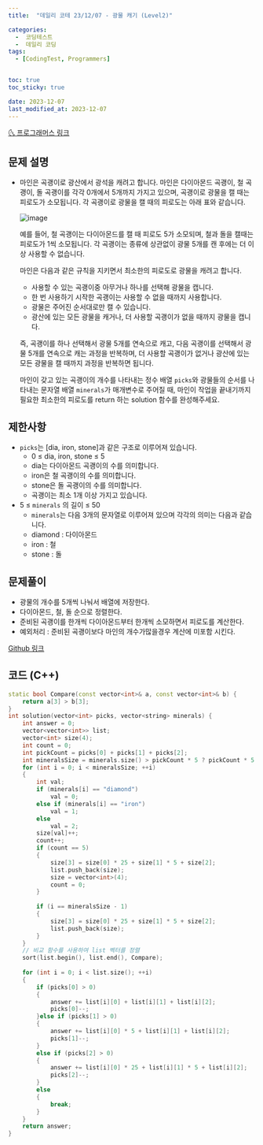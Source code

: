 ```yaml
---
title:  "데일리 코테 23/12/07 - 광물 캐기 (Level2)" 

categories:
  -  코딩테스트
  -  데일리 코딩
tags:
  - [CodingTest, Programmers]


toc: true
toc_sticky: true

date: 2023-12-07
last_modified_at: 2023-12-07
---
```



[🌜 프로그래머스 링크](https://school.programmers.co.kr/learn/courses/30/lessons/172927)

## 문제 설명
- 마인은 곡괭이로 광산에서 광석을 캐려고 합니다. 마인은 다이아몬드 곡괭이, 철 곡괭이, 돌 곡괭이를 각각 0개에서 5개까지 가지고 있으며, 곡괭이로 광물을 캘 때는 피로도가 소모됩니다. 각 곡괭이로 광물을 캘 때의 피로도는 아래 표와 같습니다.

  ![image](https://user-images.githubusercontent.com/62426665/217975815-63c58d04-0421-4c39-85ce-17613b9c9389.png)

  예를 들어, 철 곡괭이는 다이아몬드를 캘 때 피로도 5가 소모되며, 철과 돌을 캘때는 피로도가 1씩 소모됩니다. 각 곡괭이는 종류에 상관없이 광물 5개를 캔 후에는 더 이상 사용할 수 없습니다.

  마인은 다음과 같은 규칙을 지키면서 최소한의 피로도로 광물을 캐려고 합니다.

  - 사용할 수 있는 곡괭이중 아무거나 하나를 선택해 광물을 캡니다.
  - 한 번 사용하기 시작한 곡괭이는 사용할 수 없을 때까지 사용합니다.
  - 광물은 주어진 순서대로만 캘 수 있습니다.
  - 광산에 있는 모든 광물을 캐거나, 더 사용할 곡괭이가 없을 때까지 광물을 캡니다.

  즉, 곡괭이를 하나 선택해서 광물 5개를 연속으로 캐고, 다음 곡괭이를 선택해서 광물 5개를 연속으로 캐는 과정을 반복하며, 더 사용할 곡괭이가 없거나 광산에 있는 모든 광물을 캘 때까지 과정을 반복하면 됩니다.

  마인이 갖고 있는 곡괭이의 개수를 나타내는 정수 배열 `picks`와 광물들의 순서를 나타내는 문자열 배열 `minerals`가 매개변수로 주어질 때, 마인이 작업을 끝내기까지 필요한 최소한의 피로도를 return 하는 solution 함수를 완성해주세요.

## 제한사항
- `picks`는 [dia, iron, stone]과 같은 구조로 이루어져 있습니다.
  - 0 ≤ dia, iron, stone ≤ 5
  - dia는 다이아몬드 곡괭이의 수를 의미합니다.
  - iron은 철 곡괭이의 수를 의미합니다.
  - stone은 돌 곡괭이의 수를 의미합니다.
  - 곡괭이는 최소 1개 이상 가지고 있습니다.
- 5 ≤ `minerals` 의 길이 ≤ 50
  - `minerals`는 다음 3개의 문자열로 이루어져 있으며 각각의 의미는 다음과 같습니다.
  - diamond : 다이아몬드
  - iron : 철
  - stone : 돌

## 문제풀이
- 광물의 개수를 5개씩 나눠서 배열에 저장한다.
- 다이아몬드, 철, 돌 순으로 정렬한다.
- 준비된 곡괭이를 한개씩 다이아몬드부터 한개씩 소모하면서 피로도를 계산한다.
- 예외처리 :  준비된 곡괭이보다 마인의 개수가많을경우 계산에 미포함 시킨다.

[Github 링크](https://github.com/OneThingChanged/DailyCodingTest/blob/main/Program/CodingTestCpp/Level2/Minecraft.h)

## 코드 (C++)
```cpp
static bool Compare(const vector<int>& a, const vector<int>& b) {
    return a[3] > b[3];
}
int solution(vector<int> picks, vector<string> minerals) {
    int answer = 0;
    vector<vector<int>> list;
    vector<int> size(4);
    int count = 0;
    int pickCount = picks[0] + picks[1] + picks[2];
    int mineralsSize = minerals.size() > pickCount * 5 ? pickCount * 5 : minerals.size();
    for (int i = 0; i < mineralsSize; ++i)
    {
        int val;
        if (minerals[i] == "diamond")
            val = 0;
        else if (minerals[i] == "iron")
            val = 1;
        else
            val = 2;
        size[val]++;
        count++;
        if (count == 5)
        {
            size[3] = size[0] * 25 + size[1] * 5 + size[2];
            list.push_back(size);
            size = vector<int>(4);
            count = 0;
        }
        
        if (i == mineralsSize - 1)
        {
            size[3] = size[0] * 25 + size[1] * 5 + size[2];
            list.push_back(size);
        }
    }
    // 비교 함수를 사용하여 list 벡터를 정렬
    sort(list.begin(), list.end(), Compare);
        
    for (int i = 0; i < list.size(); ++i)
    {
        if (picks[0] > 0)
        {
            answer += list[i][0] + list[i][1] + list[i][2];
            picks[0]--;
        }else if (picks[1] > 0)
        {
            answer += list[i][0] * 5 + list[i][1] + list[i][2];
            picks[1]--;
        }
        else if (picks[2] > 0)
        {
            answer += list[i][0] * 25 + list[i][1] * 5 + list[i][2];
            picks[2]--;
        }
        else
        {
            break;
        }
    }
    return answer;
}
```
## 
<script src="https://utteranc.es/client.js"
        repo="OneThingChanged/OneThingChanged.github.io"
        issue-term="pathname"
        label="utterances"
        theme="github-dark"
        crossorigin="anonymous"
        async>
</script>
